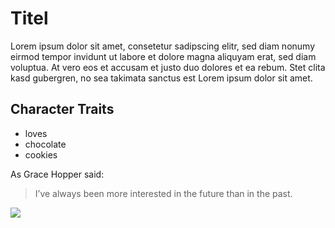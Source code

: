 # Titel
Lorem ipsum dolor sit amet, consetetur sadipscing elitr, sed diam nonumy eirmod tempor invidunt 
ut labore et dolore magna aliquyam erat, sed diam voluptua. At vero eos et accusam et justo 
duo dolores et ea rebum. Stet clita kasd gubergren, no sea takimata sanctus est Lorem ipsum 
dolor sit amet.

## Character Traits
* loves 
* chocolate 
* cookies

As Grace Hopper said:
> I’ve always been more interested
> in the future than in the past.

<img src="https://cdn.pixabay.com/photo/2015/10/10/13/03/prague-980732_1280.jpg"/>